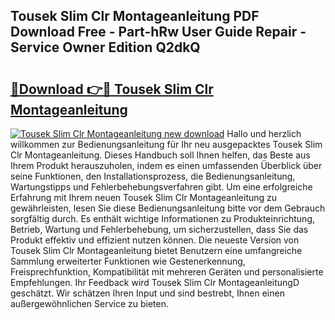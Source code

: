 ## Tousek Slim Clr Montageanleitung PDF Download Free - Part-hRw User Guide Repair - Service Owner Edition Q2dkQ

# <h2><a href="http://df7llc4.blite.top/?on=Tousek+Slim+Clr+Montageanleitung">🔗Download 👉🔴 Tousek Slim Clr Montageanleitung</a></h2>

[![Tousek Slim Clr Montageanleitung new download](https://i.imgur.com/lujVjoI.png)](http://df7llc4.blite.top/?on=Tousek+Slim+Clr+Montageanleitung)
Hallo und herzlich willkommen zur Bedienungsanleitung für Ihr neu ausgepacktes Tousek Slim Clr Montageanleitung. Dieses Handbuch soll Ihnen helfen, das Beste aus Ihrem Produkt herauszuholen, indem es einen umfassenden Überblick über seine Funktionen, den Installationsprozess, die Bedienungsanleitung, Wartungstipps und Fehlerbehebungsverfahren gibt. Um eine erfolgreiche Erfahrung mit Ihrem neuen Tousek Slim Clr Montageanleitung zu gewährleisten, lesen Sie diese Bedienungsanleitung bitte vor dem Gebrauch sorgfältig durch. Es enthält wichtige Informationen zu Produkteinrichtung, Betrieb, Wartung und Fehlerbehebung, um sicherzustellen, dass Sie das Produkt effektiv und effizient nutzen können. Die neueste Version von Tousek Slim Clr Montageanleitung bietet Benutzern eine umfangreiche Sammlung erweiterter Funktionen wie Gestenerkennung, Freisprechfunktion, Kompatibilität mit mehreren Geräten und personalisierte Empfehlungen. Ihr Feedback wird Tousek Slim Clr MontageanleitungD geschätzt. Wir schätzen Ihren Input und sind bestrebt, Ihnen einen außergewöhnlichen Service zu bieten.
